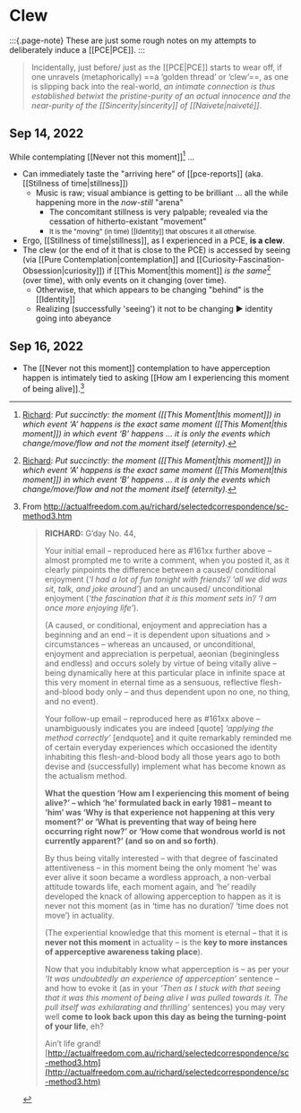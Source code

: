 
# Clew

:::{.page-note}
These are just some rough notes on my attempts to deliberately induce a [[PCE|PCE]].
:::

> Incidentally, just before/ just as the [[PCE|PCE]] starts to wear off, if one unravels (metaphorically) ==a ‘golden thread’ or ‘clew’==, as one is slipping back into the real-world, *an intimate connection is thus established betwixt the pristine-purity of an actual innocence and the near-purity of the [[Sincerity|sincerity]] of [[Naivete|naiveté]]*.

## Sep 14, 2022

While contemplating [[Never not this moment]][^same] ...
- Can immediately taste the "arriving here" of [[pce-reports]] (aka. [[Stillness of time|stillness]])
    - Music is raw; visual ambiance is getting to be brilliant ... all the while happening more in the *now-still* "arena"
      - The concomitant stillness is very palpable; revealed via the cessation of hitherto-existant "movement"
      - <small>It is the "moving" (in time) [[Identity]] that obscures it all otherwise.</small>
- Ergo, [[Stillness of time|stillness]], as I experienced in a PCE, **is a clew**.
- The clew (or the end of it that is close to the PCE) is accessed by seeing (via [[Pure Contemplation|contemplation]] and [[Curiosity-Fascination-Obsession|curiosity]]) if [[This Moment|this moment]] _is the same_[^same] (over time), with only events on it changing (over time).
    - Otherwise, that which appears to be changing "behind" is the [[Identity]]
    - Realizing (successfully 'seeing') it not to be changing ▶️ identity going into abeyance

## Sep 16, 2022

- The [[Never not this moment]] contemplation to have apperception happen is intimately tied to asking [[How am I experiencing this moment of being alive]].[^method]


[^same]: [Richard](http://www.actualfreedom.com.au/richard/selectedcorrespondence/sc-time2.htm): *Put succinctly: the moment ([[This Moment|this moment]]) in which event ‘A’ happens is the exact same moment ([[This Moment|this moment]]) in which event ‘B’ happens ... it is only the events which change/move/flow and not the moment itself (eternity).*


[^method]: From http://actualfreedom.com.au/richard/selectedcorrespondence/sc-method3.htm

    > **RICHARD:** G’day No. 44,
    > 
    > Your initial email – reproduced here as \#161xx further above – almost prompted me to write a comment, when you posted it, as it clearly pinpoints the difference between a caused/ conditional enjoyment (_‘I had a lot of fun tonight with friends’/ ‘all we did was sit, talk, and joke around’_) and an uncaused/ unconditional enjoyment (_‘the fascination that it is this moment sets in’/ ‘I am once more enjoying life’_).
    > 
    > (A caused, or conditional, enjoyment and appreciation has a beginning and an end – it is dependent upon situations and > circumstances – whereas an uncaused, or unconditional, enjoyment and appreciation is perpetual, aeonian (beginingless and endless) and occurs solely by virtue of being vitally alive – being dynamically here at this particular place in infinite space at this very moment in eternal time as a sensuous, reflective flesh-and-blood body only – and thus dependent upon no one, no thing, and no event).
    > 
    > Your follow-up email – reproduced here as \#161xx above – unambiguously indicates you are indeed \[quote\] _‘applying the method correctly’_ \[endquote\] and it quite remarkably reminded me of certain everyday experiences which occasioned the identity inhabiting this flesh-and-blood body all those years ago to both devise and (successfully) implement what has become known as the actualism method.
    > 
    > **What the question ‘How am I experiencing this moment of being alive?’ – which ‘he’ formulated back in early 1981 – meant to ‘him’ was ‘Why is that experience not happening at this very moment?’ or ‘What is preventing that way of being here occurring right now?’ or ‘How come that wondrous world is not currently apparent?’ (and so on and so forth)**.
    > 
    > By thus being vitally interested – with that degree of fascinated attentiveness – in this moment being the only moment ‘he’ was ever alive it soon became a wordless approach, a non-verbal attitude towards life, each moment again, and ‘he’ readily developed the knack of allowing apperception to happen as it is never not this moment (as in ‘time has no duration’/ ‘time does not move’) in actuality.
    > 
    > (The experiential knowledge that this moment is eternal – that it is **never not this moment** in actuality – is the **key to more instances of apperceptive awareness taking place**).
    > 
    > Now that you indubitably know what apperception is – as per your _‘It was undoubtedly an experience of apperception’_ sentence – and how to evoke it (as in your _‘Then as I stuck with that seeing that it was this moment of being alive I was pulled towards it. The pull itself was exhilarating and thrilling’_ sentences) you may very well **come to look back upon this day as being the turning-point of your life**, eh?
    > 
    > Ain’t life grand! [http://actualfreedom.com.au/richard/selectedcorrespondence/sc-method3.htm](http://actualfreedom.com.au/richard/selectedcorrespondence/sc-method3.htm)